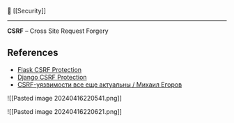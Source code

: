 📁 [[Security]]

----
**CSRF** – Cross Site Request Forgery

## References
- [Flask CSRF Protection](https://flask-wtf.readthedocs.io/en/0.15.x/csrf/)
- [Django CSRF Protection](https://docs.djangoproject.com/en/5.0/ref/csrf/)
- [CSRF-уязвимости все еще актуальны / Михаил Егоров](https://www.youtube.com/watch?v=x5AuK_IbJlg)


![[Pasted image 20240416220541.png]]

![[Pasted image 20240416220621.png]]
